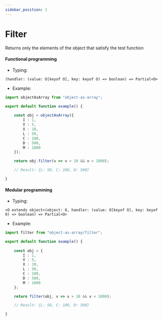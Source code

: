 ```yaml
---
sidebar_position: 1
---
```


# Filter

Returns only the elements of the object that satisfy the test function

<h4>Functional programming</h4>

 - Typing:

```(handler: (value: O[keyof O], key: keyof O) => boolean) => Partial<O>```

 - Example:

```ts
import objectAsArray from "object-as-array";

export default function example() {
    
    const obj = objectAsArray({
        I : 1,
        V : 5,
        X : 10,
        L : 50,
        C : 100,
        D : 500,
        M : 1000
    });

    return obj.filter(v => v > 10 && v < 1000);

    // Result: {L: 50, C: 100, D: 500}

}
```

<h4>Modular programming</h4>

 - Typing:

```<O extends object>(object: O, handler: (value: O[keyof O], key: keyof O) => boolean) => Partial<O>```

 - Example:

```ts
import filter from "object-as-array/filter";

export default function example() {
    
    const obj = {
        I : 1,
        V : 5,
        X : 10,
        L : 50,
        C : 100,
        D : 500,
        M : 1000
    };

    return filter(obj, v => v > 10 && v < 1000);

    // Result: {L: 50, C: 100, D: 500}

}
```
